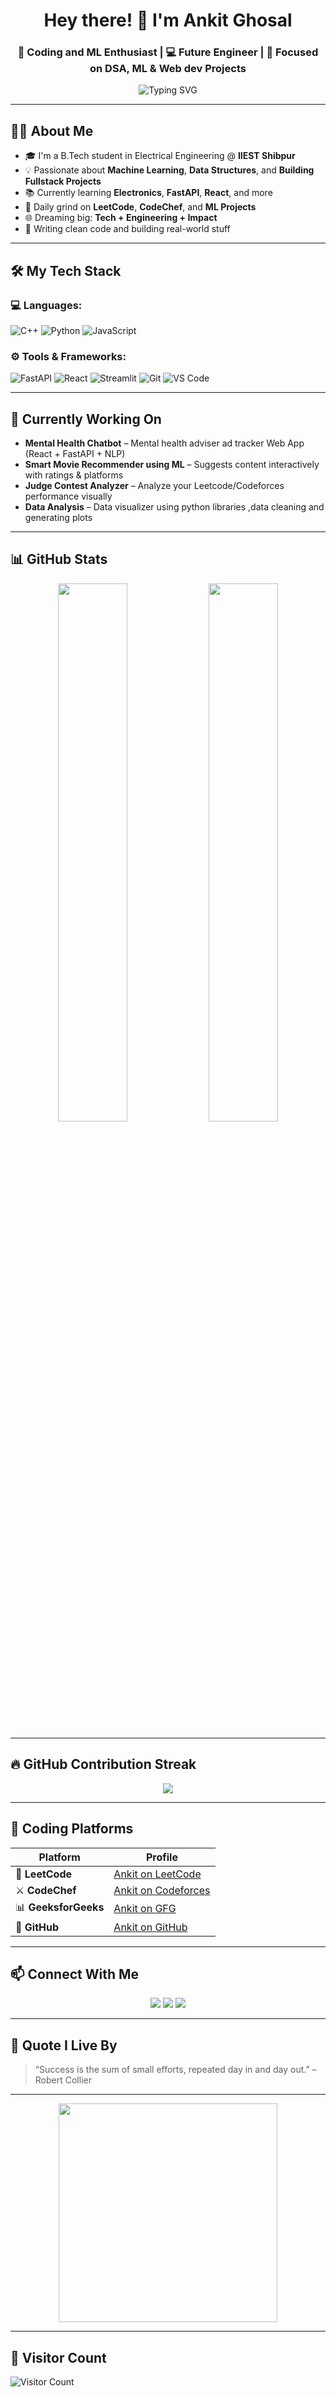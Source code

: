

<h1 align="center">Hey there! 👋 I'm Ankit Ghosal</h1>
<h3 align="center">🚀 Coding and ML Enthusiast | 💻 Future Engineer | 🎯 Focused on DSA, ML &  Web dev Projects</h3>

<p align="center">
  <img src="https://readme-typing-svg.herokuapp.com?font=Fira+Code&size=22&pause=1000&color=00F5FF&center=true&vCenter=true&width=435&lines=Welcome+to+my+GitHub!;Building+cool+things+in+ML+%26+DSA;Always+learning+%F0%9F%94%A5" alt="Typing SVG" />
</p>

---

## 🙋‍♂️ About Me

- 🎓 I'm a B.Tech student in Electrical Engineering @ **IIEST Shibpur**
- 💡 Passionate about **Machine Learning**, **Data Structures**, and **Building Fullstack Projects**
- 📚 Currently learning **Electronics**, **FastAPI**, **React**, and more
- 🧠 Daily grind on **LeetCode**, **CodeChef**, and **ML Projects**
- 🌐 Dreaming big: **Tech + Engineering + Impact**
- 📝 Writing clean code and building real-world stuff

---

## 🛠️ My Tech Stack

### 💻 Languages:
![C++](https://img.shields.io/badge/C++-00599C?style=flat-square&logo=cplusplus&logoColor=white)
![Python](https://img.shields.io/badge/Python-3776AB?style=flat-square&logo=python&logoColor=white)
![JavaScript](https://img.shields.io/badge/JavaScript-F7DF1E?style=flat-square&logo=javascript&logoColor=black)

### ⚙️ Tools & Frameworks:
![FastAPI](https://img.shields.io/badge/FastAPI-005571?style=flat-square&logo=fastapi)
![React](https://img.shields.io/badge/React-20232A?style=flat-square&logo=react)
![Streamlit](https://img.shields.io/badge/Streamlit-FF4B4B?style=flat-square&logo=streamlit&logoColor=white)
![Git](https://img.shields.io/badge/Git-F05032?style=flat-square&logo=git&logoColor=white)
![VS Code](https://img.shields.io/badge/VS%20Code-007ACC?style=flat-square&logo=visual-studio-code&logoColor=white)

---

## 🧠 Currently Working On

- **Mental Health Chatbot** – Mental health adviser ad tracker Web App (React + FastAPI + NLP)
- **Smart Movie Recommender using ML** – Suggests content interactively with ratings & platforms
- **Judge Contest Analyzer** – Analyze your Leetcode/Codeforces performance visually
- **Data Analysis** – Data visualizer using python libraries ,data cleaning and generating plots

---

## 📊 GitHub Stats

<p align="center">
  <img width="47%" src="https://github-readme-stats.vercel.app/api?username=ankitghosal82&show_icons=true&theme=tokyonight&hide_border=true" />
  <img width="47%" src="https://github-readme-stats.vercel.app/api/top-langs/?username=ankitghosal82&layout=compact&theme=tokyonight&hide_border=true" />
</p>

---

## 🔥 GitHub Contribution Streak

<p align="center">
  <img src="https://streak-stats.demolab.com?user=ankitghosal82&theme=tokyonight&hide_border=true&date_format=M%20j%5B%2C%20Y%5D" />
</p>

---

## 🎯 Coding Platforms

| Platform | Profile |
|----------|---------|
| 🧩 **LeetCode** | [Ankit on LeetCode](https://leetcode.com/u/ankitghosal/) |
| ⚔️ **CodeChef** | [Ankit on Codeforces](https://www.codechef.com/users/ankitghosal82) |
| 📊 **GeeksforGeeks** | [Ankit on GFG](https://www.geeksforgeeks.org/user/ankitghcdru/) |
| 🏅 **GitHub** | [Ankit on GitHub](https://github.com/ankitghosal82) |

---

## 📫 Connect With Me

<p align="center">
  <a href="mailto:ankitghosal82@gmail.com"><img src="https://img.shields.io/badge/Gmail-D14836?style=flat-square&logo=gmail&logoColor=white"></a>
  <a href="https://www.linkedin.com/in/ankit-ghosal-946996281/"><img src="https://img.shields.io/badge/LinkedIn-blue?style=flat-square&logo=linkedin&logoColor=white"></a>
  <a href="https://github.com/ankitghosal82"><img src="https://img.shields.io/badge/GitHub-black?style=flat-square&logo=github&logoColor=white"></a>
</p>

---

## 🧠 Quote I Live By

> “Success is the sum of small efforts, repeated day in and day out.” – Robert Collier

---

<p align="center">
  <img src="https://media.giphy.com/media/L1R1tvI9svkIWwpVYr/giphy.gif" width="350"/>
</p>

---

## 🔎 Visitor Count

![Visitor Count](https://komarev.com/ghpvc/?username=ankitghosal82&color=blue)

